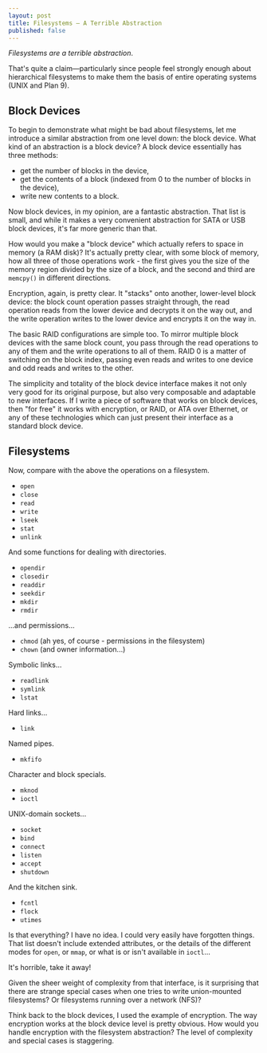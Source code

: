 ```yaml
---
layout: post
title: Filesystems – A Terrible Abstraction
published: false
---
```

*Filesystems are a terrible abstraction*.

That's quite a claim—particularly since people feel strongly enough about
hierarchical filesystems to make them the basis of entire operating systems
(UNIX and Plan 9).

Block Devices
-------------

To begin to demonstrate what might be bad about filesystems, let me introduce a
similar abstraction from one level down: the block device. What kind of an
abstraction is a block device? A block device essentially has three methods:

* get the number of blocks in the device,
* get the contents of a block (indexed from 0 to the number of blocks in the
  device),
* write new contents to a block.

Now block devices, in my opinion, are a fantastic abstraction. That list is
small, and while it makes a very convenient abstraction for SATA or USB block
devices, it's far more generic than that.

How would you make a "block device" which actually refers to space in memory (a
RAM disk)? It's actually pretty clear, with some block of memory, how all three
of those operations work - the first gives you the size of the memory region
divided by the size of a block, and the second and third are `memcpy()` in
different directions.

Encryption, again, is pretty clear. It "stacks" onto another, lower-level block
device: the block count operation passes straight through, the read operation
reads from the lower device and decrypts it on the way out, and the write
operation writes to the lower device and encrypts it on the way in.

The basic RAID configurations are simple too. To mirror multiple block devices
with the same block count, you pass through the read operations to any of them
and the write operations to all of them. RAID 0 is a matter of switching on the
block index, passing even reads and writes to one device and odd reads and
writes to the other.

The simplicity and totality of the block device interface makes it not only very
good for its original purpose, but also very composable and adaptable to new
interfaces. If I write a piece of software that works on block devices, then
"for free" it works with encryption, or RAID, or ATA over Ethernet, or any of
these technologies which can just present their interface as a standard block
device.

Filesystems
-----------

Now, compare with the above the operations on a filesystem.

* `open`
* `close`
* `read`
* `write`
* `lseek`
* `stat`
* `unlink`

And some functions for dealing with directories.

* `opendir`
* `closedir`
* `readdir`
* `seekdir`
* `mkdir`
* `rmdir`

...and permissions...

* `chmod` (ah yes, of course - permissions in the filesystem)
* `chown` (and owner information...)

Symbolic links...

* `readlink`
* `symlink`
* `lstat`

Hard links...

* `link`

Named pipes.

* `mkfifo`

Character and block specials.

* `mknod`
* `ioctl`

UNIX-domain sockets...

* `socket`
* `bind`
* `connect`
* `listen`
* `accept`
* `shutdown`

And the kitchen sink.

* `fcntl`
* `flock`
* `utimes`

Is that everything? I have no idea. I could very easily have forgotten things.
That list doesn't include extended attributes, or the details of the different
modes for `open`, or `mmap`, or what is or isn't available in `ioctl`...

It's horrible, take it away!

Given the sheer weight of complexity from that interface, is it surprising that
there are strange special cases when one tries to write union-mounted filesystems?
Or filesystems running over a network (NFS)?

Think back to the block devices, I used the example of encryption. The way
encryption works at the block device level is pretty obvious. How would you
handle encryption with the filesystem abstraction? The level of complexity and
special cases is staggering.

